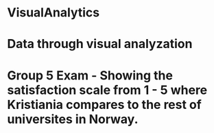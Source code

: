 # VisualAnalytics

# Data through visual analyzation
# Group 5 Exam - Showing the satisfaction scale from 1 - 5 where Kristiania compares to the rest of universites in Norway.
